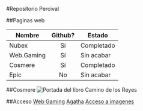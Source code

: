 #Repositorio Percival

##Paginas web

|Nombre    |Github?  |Estado    |
|----------|:-------:|----------|
|Nubex     |Sí       |Completado|
|Web.Gaming|Sí       |Sin acabar|
|Cosmere   |Sí       |Completado|
|Epic      |No       |Sin acabar|

##Cosmere
![Portada del libro Camino de los Reyes](https://github.com/Persibaldo/markdown/tree/main/img/caminoreyes.jpg)

##Acceso
[Web Gaming](https://persibaldo.github.io/web.gaming/inicio.html)
[Agatha](https://github.com/Persibaldo/markdown/blob/main/agatha.html)
[Acceso a imagenes](https://github.com/Persibaldo/markdown/tree/main/img)
